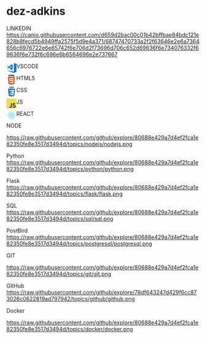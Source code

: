 # dez-adkins

LINKEDIN
https://camo.githubusercontent.com/d659d2bac00c01b42bffbae84bdc121e828b8fecd5b4949ffa2575f5d9e4a371/68747470733a2f2f63646e2e6a7364656c6976722e6e65742f6e706d2f73696d706c652d69636f6e734076332f69636f6e732f6c696e6b6564696e2e737667

VSCODE
<img align="left" alt="Visual Studio Code" width="26px" src="https://raw.githubusercontent.com/github/explore/80688e429a7d4ef2fca1e82350fe8e3517d3494d/topics/visual-studio-code/visual-studio-code.png" style="max-width:100%;">

HTML5
<img align="left" alt="HTML5" width="26px"
src="https://raw.githubusercontent.com/github/explore/80688e429a7d4ef2fca1e82350fe8e3517d3494d/topics/html/html.png" style="max-width:100%;">

CSS
<img align="left" alt="CSS3" width="26px" src="https://raw.githubusercontent.com/github/explore/80688e429a7d4ef2fca1e82350fe8e3517d3494d/topics/css/css.png" style="max-width:100%;">

JS
<img align="left" alt="JavaScript" width="26px" src="https://raw.githubusercontent.com/github/explore/80688e429a7d4ef2fca1e82350fe8e3517d3494d/topics/javascript/javascript.png" style="max-width:100%;">

REACT
<img align="left" alt="React" width="26px"
src="https://raw.githubusercontent.com/github/explore/80688e429a7d4ef2fca1e82350fe8e3517d3494d/topics/react/react.png" style="max-width:100%;">

NODE

https://raw.githubusercontent.com/github/explore/80688e429a7d4ef2fca1e82350fe8e3517d3494d/topics/nodejs/nodejs.png

Python
 https://raw.githubusercontent.com/github/explore/80688e429a7d4ef2fca1e82350fe8e3517d3494d/topics/python/python.png


Flask
https://raw.githubusercontent.com/github/explore/80688e429a7d4ef2fca1e82350fe8e3517d3494d/topics/flask/flask.png

SQL
https://raw.githubusercontent.com/github/explore/80688e429a7d4ef2fca1e82350fe8e3517d3494d/topics/sql/sql.png



PostBird
https://raw.githubusercontent.com/github/explore/80688e429a7d4ef2fca1e82350fe8e3517d3494d/topics/postgresql/postgresql.png

GIT

https://raw.githubusercontent.com/github/explore/80688e429a7d4ef2fca1e82350fe8e3517d3494d/topics/git/git.png

GItHub
https://raw.githubusercontent.com/github/explore/78df643247d429f6cc873026c0622819ad797942/topics/github/github.png

Docker

https://raw.githubusercontent.com/github/explore/80688e429a7d4ef2fca1e82350fe8e3517d3494d/topics/docker/docker.png
